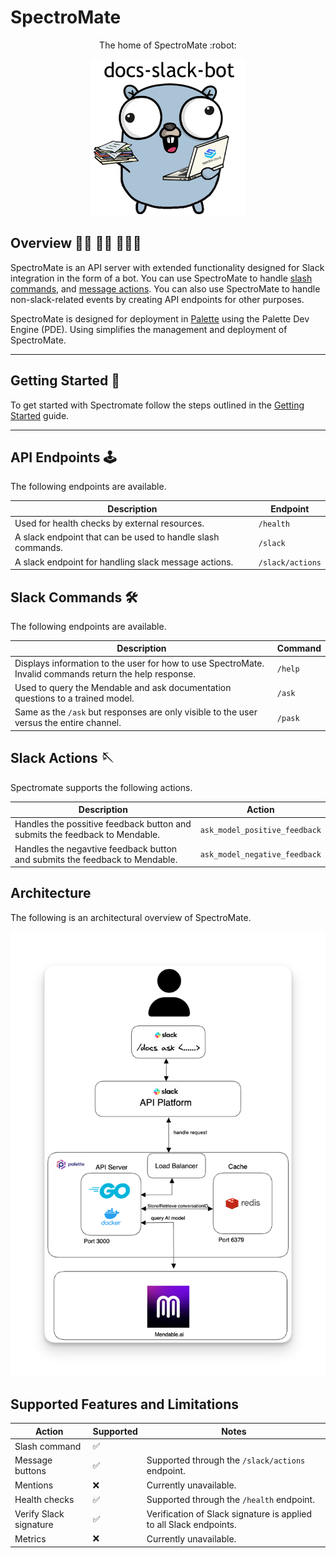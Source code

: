 # SpectroMate


<p align="center">The home of SpectroMate :robot: </p>

<p align="center">
  <img src="/static/images/mascot.png" alt="drawing" width="250"/>
</p>


## Overview 👩‍🚀 🧑‍🚀 🧑🏿‍🚀

SpectroMate is an API server with extended functionality designed for Slack integration in the form of a bot. You can use SpectroMate to handle [slash commands](https://api.slack.com/interactivity/slash-commands), and [message actions](https://api.slack.com/reference/interaction-payloads). You can also use SpectroMate to handle non-slack-related events by creating API endpoints for other purposes. 

SpectroMate is designed for deployment in [Palette](https://console.spectrocloud.com) using the Palette Dev Engine (PDE). Using simplifies the management and deployment of SpectroMate.

---

## Getting Started 🚀

To get started with Spectromate follow the steps outlined in the [Getting Started](./docs/getting-started.md) guide.

---

## API Endpoints 🕹️

The following endpoints are available.

| Description                                               | Endpoint           |
| ----------------------------------------------------------|-------------------|
| Used for health checks by external resources.             | `/health`          |
| A slack endpoint that can be used to handle slash commands.| `/slack`           |
| A slack endpoint for handling slack message actions.      | `/slack/actions`   |


## Slack Commands 🛠️

The following endpoints are available.

| Description                                               | Command           |
| ----------------------------------------------------------|-------------------|
| Displays information to the user for how to use SpectroMate. Invalid commands return the help response.             | `/help`          |
| Used to query the Mendable and ask documentation questions to a trained model.| `/ask`           |
| Same as the `/ask` but responses are only visible to the user versus the entire channel.      | `/pask`   |


## Slack Actions 🪡

Spectromate supports the following actions.

| Description                                               | Action           |
| ----------------------------------------------------------|-------------------|
| Handles the possitive feedback button and submits the feedback to Mendable.  | `ask_model_positive_feedback` |
| Handles the negavtive feedback button and submits the feedback to Mendable.| `ask_model_negative_feedback` |


## Architecture

The following is an architectural overview of SpectroMate. 

![An architecture diagram with all the components that support SpectroMate](./static/images/infrastructure-architecture.png)


## Supported Features and Limitations

|Action| Supported | Notes |
|---|---|---|
| Slash command| ✅ || Supported through the `/slack` endpoint.|
| Message buttons | ✅| Supported through the `/slack/actions` endpoint.|
| Mentions | ❌ | Currently unavailable. |
| Health checks | ✅ | Supported through the `/health` endpoint.|
| Verify Slack signature| ✅ | Verification of Slack signature is applied to all Slack endpoints.|
| Metrics | ❌ | Currently unavailable. |